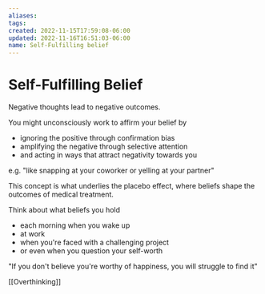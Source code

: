 ```yaml
---
aliases: 
tags: 
created: 2022-11-15T17:59:08-06:00
updated: 2022-11-16T16:51:03-06:00
name: Self-Fulfilling belief
---
```

# Self-Fulfilling Belief

Negative thoughts lead to negative outcomes.

You might unconsciously work to affirm your belief by 

- ignoring the positive through confirmation bias 
- amplifying the negative through selective attention
- and acting in ways that attract negativity towards you

e.g. "like snapping at your coworker or yelling at your partner"

This concept is what underlies the placebo effect, where beliefs shape the outcomes of medical treatment.

Think about what beliefs you hold 

- each morning when you wake up
- at work
- when you're faced with a challenging project
- or even when you question your self-worth

"If you don't believe you're worthy of happiness, you will struggle to find it"

[[Overthinking]]
